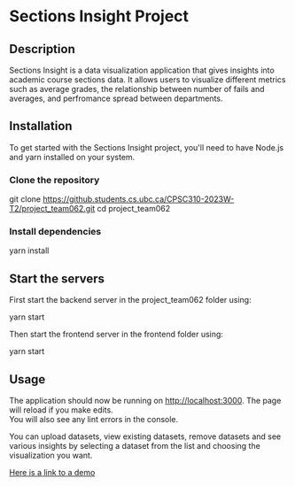 # Sections Insight Project

## Description
Sections Insight is a data visualization application that gives insights into academic course sections data. It allows users to visualize different metrics such as average grades, the relationship between number of fails and averages, and perfromance spread between departments.

## Installation

To get started with the Sections Insight project, you'll need to have Node.js and yarn installed on your system.

### Clone the repository

git clone https://github.students.cs.ubc.ca/CPSC310-2023W-T2/project_team062.git
cd project_team062

### Install dependencies

yarn install

## Start the servers

First start the backend server in the project_team062 folder using:

yarn start

Then start the frontend server in the frontend folder using:

yarn start

## Usage

The application should now be running on [http://localhost:3000](http://localhost:3000).
The page will reload if you make edits.\
You will also see any lint errors in the console.

You can upload datasets, view existing datasets, remove datasets and see various insights by selecting a dataset from the list and choosing the visualization you want.

[Here is a link to a demo](https://youtu.be/8CbcDx6iArs)
